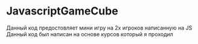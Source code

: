 # JavascriptGameCube
Данный код предостовляет мини игру на 2х игроков написанную на JS
Данный код был написан на основе курсов который я проходил 

